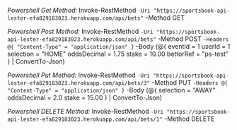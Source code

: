 *Powershell Get Method:*
Invoke-RestMethod `
  -Uri "https://sportsbook-api-lester-efa829183023.herokuapp.com/api/bets" `
  -Method GET

  *Powershell Post Method:*
  Invoke-RestMethod `
  -Uri "https://sportsbook-api-lester-efa829183023.herokuapp.com/api/bets" `
  -Method POST `
  -Headers @{ "Content-Type" = "application/json" } `
  -Body (@{
      eventId = 1
      userId = 1
      selection = "HOME"
      oddsDecimal = 1.75
      stake = 10.00
      bettorRef = "ps-test"
  } | ConvertTo-Json)

  *Powershell Put Method:*
  Invoke-RestMethod `
  -Uri "https://sportsbook-api-lester-efa829183023.herokuapp.com/api/bets/3" `
  -Method PUT `
  -Headers @{ "Content-Type" = "application/json" } `
  -Body (@{
      selection = "AWAY"
      oddsDecimal = 2.0
      stake = 15.00
  } | ConvertTo-Json)

  *Powershell DELETE Method:*
  Invoke-RestMethod `
  -Uri "https://sportsbook-api-lester-efa829183023.herokuapp.com/api/bets/1" `
  -Method DELETE
